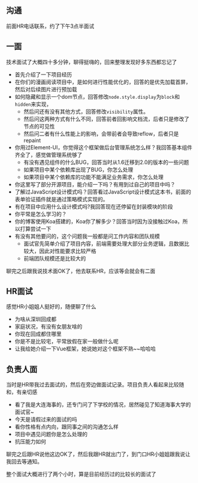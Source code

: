 
## 沟通
前面HR电话联系，约了下午3点半面试

## 一面
技术面试了大概四十多分钟，聊得挺嗨的，回来整理发现好多东西都忘记了
* 首先介绍了一下项目经历
* 在你们的漫画阅读项目中，是如何进行性能优化的，回答的是优先加载首屏，然后对后续图片进行预加载
* 如何隐藏和显示一个dom节点，回答修改`node.style.display`为`block`和`hidden`来实现，
    * 然后问还有没有其他方式，回答修改`visibility`属性。
    * 然后问这两种方式有什么不同，回答前者回影响文档流，后者只是修改了节点的可见性
    * 然后问二者有什么性能上的影响，会带前者会导致reflow，后者只是repaint
* 你用过Element-UI，你觉得这个框架做后台管理系统怎么样？我回答基本组件齐全了，感觉做管理系统够了
    * 有没有遇见组件的什么BUG，回答当时从1.6迁移到2.0的版本的一些问题
    * 如果项目中某个依赖库出现了BUG，你怎么处理
    * 如果项目中某个依赖库的功能不能满足业务需求，你怎么处理
* 你这里写了部分开源项目，能介绍一下吗？有用到过自己的项目中吗？
* 了解过JavaScript设计模式吗？回答看过JavaScript设计模式这本书，前面的表单验证插件就是通过策略模式实现的。
* 有在项目中应用什么设计模式吗?我回答现在还停留在封装模块的阶段
* 你平常是怎么学习的？
* 你的博客使用Koa搭建的，Koa你了解多少？回答当时因为没接触过Koa，所以打算尝试一下
* 有没有其他要问的，这个问题我一般都是问工作内容和团队规模
    * 面试官先简单介绍了项目内容，前端需要处理大部分业务逻辑，且数据比较大，因此对性能要求比较严格
    * 前端团队规模还是比较大的

聊完之后跟我说技术面OK了，他去联系HR，应该等会就会有二面

## HR面试
感觉HR小姐姐人挺好的，随便聊了什么
* 为啥从深圳回成都
* 家庭状况，有没有女朋友啥的
* 你现在回成都住哪里
* 你是不是比较宅，平常放假在家一般做什么呢
* 让我给她介绍一下Vue框架，她说她对这个框架不熟~~哈哈哈


## 负责人面
当时是HR带我过去面试的，然后在旁边做面试记录。项目负责人看起来比较随和，有亲切感
* 看了我是大连海事的，还专门问了下学校的情况，居然碰见了知道海事大学的面试官~
* 今天是请假过来的面试的吗
* 看你性格有点内向，跟同事之间的沟通怎么样
* 项目中遇见问题你是怎么处理的
* 抗压能力如何

聊完之后跟HR说他这边OK了，然后我跟HR就出门了，到门口HR小姐姐跟我说让我回去等通知。

整个面试大概进行了两个小时，算是目前经历过的比较长的面试了